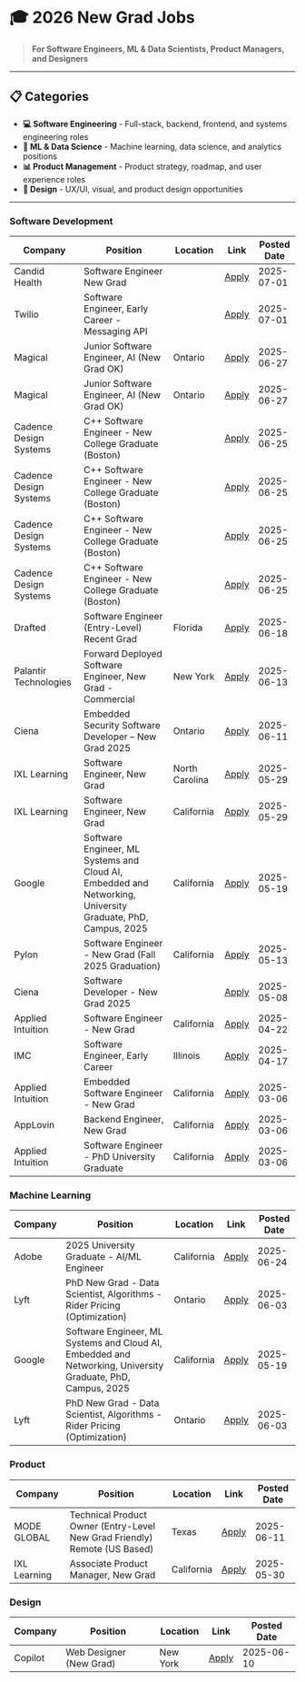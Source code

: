 # 🎓 2026 New Grad Jobs

> **For Software Engineers, ML & Data Scientists, Product Managers, and Designers**

---

## 📋 Categories

- **💻 Software Engineering** - Full-stack, backend, frontend, and systems engineering roles
- **🤖 ML & Data Science** - Machine learning, data science, and analytics positions  
- **📊 Product Management** - Product strategy, roadmap, and user experience roles
- **🎨 Design** - UX/UI, visual, and product design opportunities

---


### Software Development

| Company | Position | Location | Link | Posted Date |
|---------|----------|----------|------|-------------|
| Candid Health | Software Engineer New Grad |  | [Apply](https://jobs.ashbyhq.com/candidhealth/f0e529c1-b8d8-4add-aaef-23b174053b8b) | 2025-07-01 |
| Twilio | Software Engineer, Early Career - Messaging API |  | [Apply](https://job-boards.greenhouse.io/twilio/jobs/7019464) | 2025-07-01 |
| Magical | Junior Software Engineer, AI (New Grad OK) | Ontario | [Apply](https://jobs.ashbyhq.com/Magical/3cdcb3df-7cd1-4ffc-b213-a8d6835d21f5) | 2025-06-27 |
| Magical | Junior Software Engineer, AI (New Grad OK) | Ontario | [Apply](https://jobs.ashbyhq.com/magical/3cdcb3df-7cd1-4ffc-b213-a8d6835d21f5) | 2025-06-27 |
| Cadence Design Systems | C++ Software Engineer - New College Graduate (Boston) |  | [Apply](https://cadence.wd1.myworkdayjobs.com/Univ_Careers/job/BOSTON-02/C---Software-Engineer---New-College-Graduate--Boston-_R50668-2) | 2025-06-25 |
| Cadence Design Systems | C++ Software Engineer - New College Graduate (Boston) |  | [Apply](https://cadence.wd1.myworkdayjobs.com/Univ_Careers/job/HOME-MA/C---Software-Engineer---New-College-Graduate--Boston-_R50667) | 2025-06-25 |
| Cadence Design Systems | C++ Software Engineer - New College Graduate (Boston) |  | [Apply](https://cadence.wd1.myworkdayjobs.com/External_Careers/job/HOME-MA/C---Software-Engineer---New-College-Graduate--Boston-_R50667-1) | 2025-06-25 |
| Cadence Design Systems | C++ Software Engineer - New College Graduate (Boston) |  | [Apply](https://cadence.wd1.myworkdayjobs.com/External_Careers/job/BOSTON-02/C---Software-Engineer---New-College-Graduate--Boston-_R50668) | 2025-06-25 |
| Drafted | Software Engineer (Entry-Level) Recent Grad | Florida | [Apply](https://jobs.workable.com/view/tNJuim3Zf82iQSEPVJPwXw/remote-software-engineer-(entry-level)-recent-grad-in-miami-at-drafted) | 2025-06-18 |
| Palantir Technologies | Forward Deployed Software Engineer, New Grad - Commercial | New York | [Apply](https://jobs.lever.co/palantir/2e6b0ac8-83e9-4be5-a3aa-cf319f751728) | 2025-06-13 |
| Ciena | Embedded Security Software Developer – New Grad 2025 | Ontario | [Apply](https://ciena.wd5.myworkdayjobs.com/Careers/job/Ottawa/Embedded-Security-Software-Developer---New-Grad-2025_R028250) | 2025-06-11 |
| IXL Learning | Software Engineer, New Grad | North Carolina | [Apply](https://www.ixl.com/company/jobs?gh_jid=8017370002) | 2025-05-29 |
| IXL Learning | Software Engineer, New Grad | California | [Apply](https://www.ixl.com/company/jobs?gh_jid=8017366002) | 2025-05-29 |
| Google | Software Engineer, ML Systems and Cloud AI, Embedded and Networking, University Graduate, PhD, Campus, 2025 | California | [Apply](https://www.google.com/about/careers/applications/jobs/results/116918412440937158) | 2025-05-19 |
| Pylon | Software Engineer - New Grad (Fall 2025 Graduation) | California | [Apply](https://jobs.ashbyhq.com/pylon/6f714dd0-e472-4e70-a749-80493cd29420) | 2025-05-13 |
| Ciena | Software Developer - New Grad 2025 |  | [Apply](https://ciena.wd5.myworkdayjobs.com/Careers/job/Ottawa/Software-Developer---New-Grad-2025_R027904) | 2025-05-08 |
| Applied Intuition | Software Engineer - New Grad | California | [Apply](https://boards.greenhouse.io/appliedintuition/jobs/4420849005?gh_jid=4420849005) | 2025-04-22 |
| IMC | Software Engineer, Early Career | Illinois | [Apply](https://job-boards.eu.greenhouse.io/imc/jobs/4577504101) | 2025-04-17 |
| Applied Intuition | Embedded Software Engineer - New Grad | California | [Apply](https://boards.greenhouse.io/appliedintuition/jobs/4319633005?gh_jid=4319633005) | 2025-03-06 |
| AppLovin | Backend Engineer, New Grad  | California | [Apply](https://boards.greenhouse.io/applovin/jobs/4451556006?gh_jid=4451556006) | 2025-03-06 |
| Applied Intuition | Software Engineer - PhD University Graduate | California | [Apply](https://boards.greenhouse.io/appliedintuition/jobs/4045225005?gh_jid=4045225005) | 2025-03-06 |

### Machine Learning

| Company | Position | Location | Link | Posted Date |
|---------|----------|----------|------|-------------|
| Adobe | 2025 University Graduate - AI/ML Engineer | California | [Apply](https://jobright.ai/jobs/info/685a046628f210c3e1fc30f5) | 2025-06-24 |
| Lyft | PhD New Grad - Data Scientist, Algorithms - Rider Pricing (Optimization) | Ontario | [Apply](https://app.careerpuck.com/job-board/lyft/job/8022124002?gh_jid=8022124002) | 2025-06-03 |
| Google | Software Engineer, ML Systems and Cloud AI, Embedded and Networking, University Graduate, PhD, Campus, 2025 | California | [Apply](https://www.google.com/about/careers/applications/jobs/results/116918412440937158) | 2025-05-19 |
| Lyft | PhD New Grad - Data Scientist, Algorithms - Rider Pricing (Optimization) | Ontario | [Apply](https://app.careerpuck.com/job-board/lyft/job/8022124002?gh_jid=8022124002) | 2025-06-03 |

### Product

| Company | Position | Location | Link | Posted Date |
|---------|----------|----------|------|-------------|
| MODE GLOBAL | Technical Product Owner (Entry-Level  New Grad Friendly) Remote (US Based) | Texas | [Apply](https://www.paycomonline.net/v4/ats/web.php/jobs/ViewJobDetails?job=156602&clientkey=867647112A1D2A83553489B3FC7E03DC) | 2025-06-11 |
| IXL Learning | Associate Product Manager, New Grad | California | [Apply](https://www.ixl.com/company/jobs?gh_jid=8018321002) | 2025-05-30 |

### Design

| Company | Position | Location | Link | Posted Date |
|---------|----------|----------|------|-------------|
| Copilot | Web Designer (New Grad) | New York | [Apply](https://jobs.ashbyhq.com/copilot/cc0f24ce-5a68-48a2-9003-e04ec2ad4463) | 2025-06-10 |


